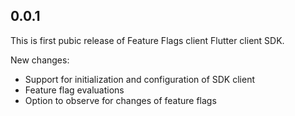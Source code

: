 ## 0.0.1

This is first pubic release of Feature Flags client Flutter client SDK.

New changes:
* Support for initialization and configuration of SDK client
* Feature flag evaluations
* Option to observe for changes of feature flags
